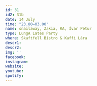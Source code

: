 ```yaml
---
id: 31
id2: 31b
date: 14 July
time: "23.00–03.00"
name: snailaway, Zakia, RA, Ívar Pétur
type: LungA Lates Party
where: Skaftfell Bistro & Kaffi Lára
descr1:
descr2: 
img: ''
facebook: 
instagram:  
website:
youtube: 
spotify:
---
```

